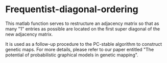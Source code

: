 # Frequentist-diagonal-ordering

This matlab function serves to restructure an adjacency matrix so that as many "1" entries as possible are located on the first super diagonal of the new adjacency matrix. 

It is used as a follow-up procedure to the PC-stable algorithm to construct genetic maps. For more details, please refer to our paper entitled "The potential of probabilistic graphical models in genetic mapping". 
